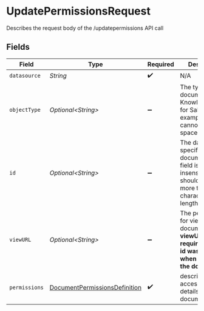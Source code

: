 # UpdatePermissionsRequest

Describes the request body of the /updatepermissions API call


## Fields

| Field                                                                                                                             | Type                                                                                                                              | Required                                                                                                                          | Description                                                                                                                       |
| --------------------------------------------------------------------------------------------------------------------------------- | --------------------------------------------------------------------------------------------------------------------------------- | --------------------------------------------------------------------------------------------------------------------------------- | --------------------------------------------------------------------------------------------------------------------------------- |
| `datasource`                                                                                                                      | *String*                                                                                                                          | :heavy_check_mark:                                                                                                                | N/A                                                                                                                               |
| `objectType`                                                                                                                      | *Optional\<String>*                                                                                                               | :heavy_minus_sign:                                                                                                                | The type of the document (Case, KnowledgeArticle for Salesforce for example). It cannot have spaces or _                          |
| `id`                                                                                                                              | *Optional\<String>*                                                                                                               | :heavy_minus_sign:                                                                                                                | The datasource specific id for the document. This field is case insensitive and should not be more than 200 characters in length. |
| `viewURL`                                                                                                                         | *Optional\<String>*                                                                                                               | :heavy_minus_sign:                                                                                                                | The permalink for viewing the document. **Note: viewURL is a required field if id was not set when uploading the document.**'<br/> |
| `permissions`                                                                                                                     | [DocumentPermissionsDefinition](../../models/components/DocumentPermissionsDefinition.md)                                         | :heavy_check_mark:                                                                                                                | describes the access control details of the document                                                                              |